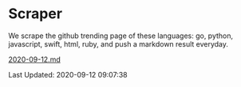 # Scraper

We scrape the github trending page of these languages: go, python, javascript, swift, html, ruby, and push a markdown result everyday.

[2020-09-12.md](https://github.com/henson/Scraper/blob/master/2020-09-12.md)

Last Updated: 2020-09-12 09:07:38